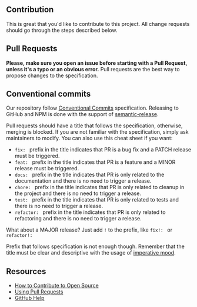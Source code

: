 ## Contribution

This is great that you'd like to contribute to this project. All change requests should go through the steps described below.

## Pull Requests

**Please, make sure you open an issue before starting with a Pull Request, unless it's a typo or an obvious error.** Pull requests are the best way to propose changes to the specification.

## Conventional commits

Our repository follow [Conventional Commits](https://www.conventionalcommits.org/en/v1.0.0/#summary) specification. Releasing to GitHub and NPM is done with the support of [semantic-release](https://semantic-release.gitbook.io/semantic-release/).

Pull requests should have a title that follows the specification, otherwise, merging is blocked. If you are not familiar with the specification, simply ask maintainers to modify. You can also use this cheat sheet if you want:

- `fix: ` prefix in the title indicates that PR is a bug fix and a PATCH release must be triggered.
- `feat: ` prefix in the title indicates that PR is a feature and a MINOR release must be triggered.
- `docs: ` prefix in the title indicates that PR is only related to the documentation and there is no need to trigger a release.
- `chore: ` prefix in the title indicates that PR is only related to cleanup in the project and there is no need to trigger a release.
- `test: ` prefix in the title indicates that PR is only related to tests and there is no need to trigger a release.
- `refactor: ` prefix in the title indicates that PR is only related to refactoring and there is no need to trigger a release.

What about a MAJOR release? Just add `!` to the prefix, like `fix!: ` or `refactor!: `

Prefix that follows specification is not enough though. Remember that the title must be clear and descriptive with the usage of [imperative mood](https://chris.beams.io/posts/git-commit/#imperative).

## Resources

- [How to Contribute to Open Source](https://opensource.guide/how-to-contribute/)
- [Using Pull Requests](https://help.github.com/articles/about-pull-requests/)
- [GitHub Help](https://help.github.com)
